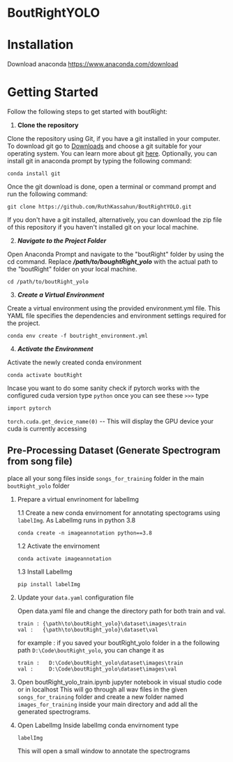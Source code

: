 # BoutRightYOLO

# Installation
Download anaconda
https://www.anaconda.com/download


# Getting Started
Follow the following steps to get started with boutRight:

1. **Clone the repository**

Clone the repository using Git, if you have a git installed in your computer. To download git go to [Downloads](https://git-scm.com/downloads) and choose a git suitable for your operating system. You can learn more about git [here](https://www.freecodecamp.org/news/git-and-github-for-beginners/).
Optionally, you can install git in anaconda prompt by typing the following command:

```
conda install git
```

Once the git download is done, open a terminal or command prompt and run the following command:

```
git clone https://github.com/RuthKassahun/BoutRightYOLO.git
```

If you don't have a git installed, alternatively, you can download the zip file of this repository if you haven't installed git on your local machine.

2. ***Navigate to the Project Folder***
   
Open Anaconda Prompt and navigate to the "boutRight" folder by using the cd command. Replace ***/path/to/boughtRight_yolo*** with the actual path to the "boutRight" folder on your local machine.
```
cd /path/to/boutRight_yolo
```
3. ***Create a Virtual Environment***

Create a virtual environment using the provided environment.yml file. This YAML file specifies the dependencies and environment settings required for the project.

```
conda env create -f boutright_environment.yml
```
4. ***Activate the Environment***

Activate the newly created conda environment 
```
conda activate boutRight
```
Incase you want to do some sanity check if pytorch works with the configured cuda version 
type `python` once you can see these `>>>` type

```import pytorch```

```torch.cuda.get_device_name(0)``` -- This will display the GPU device your cuda is currently accessing

## Pre-Processing Dataset (Generate Spectrogram from song file)
place all your song files inside `songs_for_training` folder in the main `boutRight_yolo` folder

1. Prepare a virtual envrinoment for labelImg
   
   1.1 Create a new conda envirnoment for annotating spectograms using `labelImg`. As LabelImg runs in python 3.8
    ```
    conda create -n imageannotation python==3.8
    ```
   1.2 Activate the envirnoment
    ```
    conda activate imageannotation
    ```
    1.3 Install LabelImg
    ```
    pip install labelImg
    ```

3. Update your `data.yaml` configuration file

   Open data.yaml file and change the directory path for both train and val.
   ```
   train : {\path\to\boutRight_yolo}\dataset\images\train
   val :   {\path\to\boutRight_yolo}\dataset\val
   ```
   for example : if you saved your boutRight_yolo folder in a the following path `D:\Code\boutRight_yolo`, you can change it as
   ```
   train :   D:\Code\boutRight_yolo\dataset\images\train
   val :     D:\Code\boutRight_yolo\dataset\images\val
   ```

4. Open boutRight_yolo_train.ipynb jupyter notebook in visual studio code or in localhost
   This will go through all wav files in the given `songs_for_training` folder and create a new folder named `images_for_training` inside your main directory and add all the generated spectrograms.

5. Open LabelImg
   Inside labelImg conda envirnoment type
   ```
   labelImg
   ```
   This will open a small window to annotate the spectrograms
   

   
   



